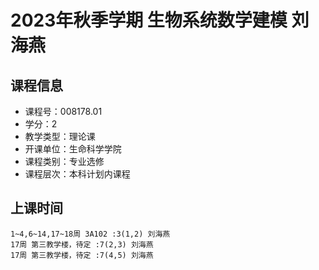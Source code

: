 # 2023年秋季学期 生物系统数学建模 刘海燕






## 课程信息

- 课程号：008178.01
- 学分：2
- 教学类型：理论课
- 开课单位：生命科学学院
- 课程类别：专业选修
- 课程层次：本科计划内课程

## 上课时间

```
1~4,6~14,17~18周 3A102 :3(1,2) 刘海燕
17周 第三教学楼，待定 :7(2,3) 刘海燕
17周 第三教学楼，待定 :7(4,5) 刘海燕
```

